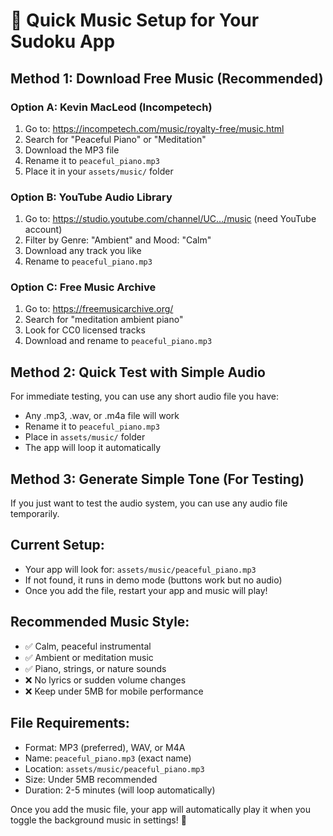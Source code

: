 # 🎵 Quick Music Setup for Your Sudoku App

## Method 1: Download Free Music (Recommended)

### Option A: Kevin MacLeod (Incompetech)
1. Go to: https://incompetech.com/music/royalty-free/music.html
2. Search for "Peaceful Piano" or "Meditation"
3. Download the MP3 file
4. Rename it to `peaceful_piano.mp3`
5. Place it in your `assets/music/` folder

### Option B: YouTube Audio Library
1. Go to: https://studio.youtube.com/channel/UC.../music (need YouTube account)
2. Filter by Genre: "Ambient" and Mood: "Calm"
3. Download any track you like
4. Rename to `peaceful_piano.mp3`

### Option C: Free Music Archive
1. Go to: https://freemusicarchive.org/
2. Search for "meditation ambient piano"
3. Look for CC0 licensed tracks
4. Download and rename to `peaceful_piano.mp3`

## Method 2: Quick Test with Simple Audio

For immediate testing, you can use any short audio file you have:
- Any .mp3, .wav, or .m4a file will work
- Rename it to `peaceful_piano.mp3`
- Place in `assets/music/` folder
- The app will loop it automatically

## Method 3: Generate Simple Tone (For Testing)

If you just want to test the audio system, you can use any audio file temporarily.

## Current Setup:
- Your app will look for: `assets/music/peaceful_piano.mp3`
- If not found, it runs in demo mode (buttons work but no audio)
- Once you add the file, restart your app and music will play!

## Recommended Music Style:
- ✅ Calm, peaceful instrumental
- ✅ Ambient or meditation music  
- ✅ Piano, strings, or nature sounds
- ❌ No lyrics or sudden volume changes
- ❌ Keep under 5MB for mobile performance

## File Requirements:
- Format: MP3 (preferred), WAV, or M4A
- Name: `peaceful_piano.mp3` (exact name)
- Location: `assets/music/peaceful_piano.mp3`
- Size: Under 5MB recommended
- Duration: 2-5 minutes (will loop automatically)

Once you add the music file, your app will automatically play it when you toggle the background music in settings! 🎵
